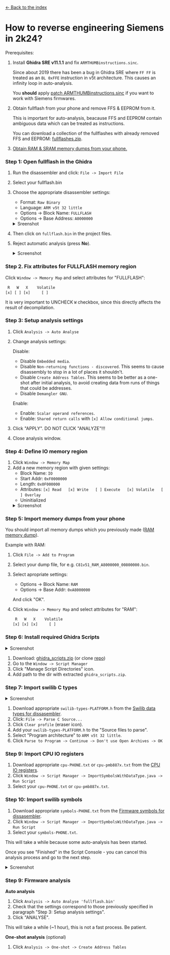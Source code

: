 [← Back to the index](./index.md)

# How to reverse engineering Siemens in 2k24?
Prerequisites:
1. Install **Ghidra SRE v11.1.1** and fix `ARMTHUMBinstructions.sinc`.

   Since about 2019 there has been a bug in Ghidra SRE where `FF FF` is treated as an `BL 0xFFE` instruction in v5t architecture. This causes an infinity loop in auto-analysis.

   You **should** apply [patch ARMTHUMBinstructions.sinc](./fixing-ARMTHUMBinstructions.sinc.md) if you want to work with Siemens firmwares.

3. Obtain fullflash from your phone and remove FFS & EEPROM from it.

   This is important for auto-analysis, beacause FFS and EEPROM contain ambiguous data which can be treated as instructions.

   You can download a collection of the fullflashes with already removed FFS and EEPROM: [fullflashes.zip](https://github.com/siemens-mobile-hacks/elfloader3/releases/download/v0/fullflashes.zip).
    
4. [Obtain RAM & SRAM memory dumps from your phone.](./memory-dump.md)

### Step 1: Open fullflash in the Ghidra
1. Run the disassembler and click: `File -> Import File`
2. Select your fullflash.bin
3. Choose the appropriate disassembler settings:
    - Format: `Raw Binary`
    - Language: `ARM v5t 32 little`
    - Options -> Block Name: `FULLFLASH`
    - Options -> Base Address: `A0000000`
   <details>
        <summary>Sreenshot</summary>
        <img src="img/open-options.png" alt="" />
        <img src="img/open-options2.png" alt="" />
    </details>

5. Then click on `fullflash.bin` in the project files.
6. Reject automatic analysis (press **No**).
    <details>
        <summary>Screenshot</summary>
        <img src="img/no-analyze.png" alt="" />
    </details>

### Step 2. Fix attributes for FULLFLASH memory region
Click `Window -> Memory Map` and select attributes for "FULLFLASH":

   ```
    R   W   X    Volatile
   [x] [ ] [x]     [ ]
   ```
It is very important to UNCHECK `W` checkbox, since this directly affects the result of decompilation.

### Step 3: Setup analysis settings
1. Click `Analysis -> Auto Analyse`
2. Change analysis settings:

    Disable:

   - Disable `Embedded media`.
   - Disable `Non-returning functions - discovered`. This seems to cause disassembly to stop in a lot of places it shouldn't.
   - Disable `Create Address Tables`. This seems to be better as a one-shot after initial analysis, to avoid creating data from runs of things that could be addresses.
   - Disable `Demangler GNU`.

    Enable:

   - Enable: `Scalar operand references`.
   - Enable: `Shared return calls` with `[x] Allow conditional jumps`.

4. Click "APPLY". DO NOT CLICK "ANALYZE"!!!
5. Close analysis window.

### Step 4: Define IO memory region
1. Click `Window -> Memory Map`
2. Add a new memory region with given settings:
   - Block Name: `IO`
   - Start Addr: `0xF0000000`
   - Length: `0x0F000000`
   - Attributes: `[x] Read   [x] Write   [ ] Execute   [x] Volatile   [ ] Overlay`
   - Uninitialized
   <details>
        <summary>Screenshot</summary>
        <img src="img/io-memory-region.png" alt="" />
   </details>

### Step 5: Import memory dumps from your phone
You should import all memory dumps which you previously made ([RAM memory dump](./memory-dump.md)).

Example with RAM:
1. Click `File -> Add to Program`
2. Select your dump file, for e.g. `C81v51_RAM_A8000000_00800000.bin`.
3. Select apropriate settings:
   - Options -> Block Name: `RAM`
   - Options -> Base Addr: `0xA8000000`

   And click "OK".
4. Click `Window -> Memory Map` and select attributes for "RAM":

   ```
    R   W   X    Volatile
   [x] [x] [x]     [ ]
   ```

### Step 6: Install required Ghidra Scripts

<details>
     <summary>Screenshot</summary>
     <img src="img/add-scripts-dirs.png" alt="" />
</details>

1. Download: [ghidra_scripts.zip](https://github.com/siemens-mobile-hacks/ghidra_scripts/archive/refs/heads/main.zip) (or clone [repo](https://github.com/siemens-mobile-hacks/ghidra_scripts))
2. Go to the `Window -> Script Manager`
3. Click "Manage Script Directories" icon.
4. Add path to the dir with extracted `ghidra_scripts.zip`.

### Step 7: Import swilib C types

<details>
     <summary>Screenshot</summary>
     <img src="img/parse-c-source.png" alt="" />
</details>

1. Download appropriate `swilib-types-PLATFORM.h` from the [Swilib data types for dissasembler](https://siemens-mobile-hacks.github.io/web-dev-tools/re#swilib-types).
2. Click: `File -> Parse C Source...`
3. Click `Clear profile` (eraser icon).
4. Add your `swilib-types-PLATFORM.h` to the "Source files to parse".
5. Select "Program architecture" to `ARM v5t 32 little`.
6. Click `Parse to Program -> Continue -> Don't use Open Archives -> OK`

### Step 9: Import CPU IO registers
1. Download appropriate `cpu-PHONE.txt` or `cpu-pmb887x.txt` from the [CPU IO registers](https://siemens-mobile-hacks.github.io/web-dev-tools/re#cpu-registers).
2. Click `Window -> Script Manager -> ImportSymbolsWithDataType.java -> Run Script`
3. Select your `cpu-PHONE.txt` or `cpu-pmb887x.txt`.

### Step 10: Import swilib symbols
1. Download appropriate `symbols-PHONE.txt` from the [Firmware symbols for dissasembler](https://siemens-mobile-hacks.github.io/web-dev-tools/re#swilib-symbols).
2. Click `Window -> Script Manager -> ImportSymbolsWithDataType.java -> Run Script`
3. Select your `symbols-PHONE.txt`.

This will take a while because some auto-analysis has been started. 

Once you see "Finished" in the Script Console - you can cancel this analysis process and go to the next step.

<details>
     <summary>Screenshot</summary>
     <img src="img/finished.png" alt="" />
</details>

### Step 9: Firmware analysis
**Auto analysis**
1. Click `Analysis -> Auto Analyse 'fullflash.bin'`
2. Check that the settings correspond to those previously specified in paragraph "Step 3: Setup analysis settings".
3. Click "ANALYSE".

This will take a while (~1 hour), this is not a fast process. Be patient.

**One-shot analysis** (optional)
1. Click `Analysis -> One-shot -> Create Address Tables`
